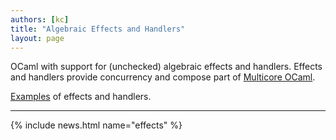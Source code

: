 ```yaml
---
authors: [kc]
title: "Algebraic Effects and Handlers"
layout: page
---
```


OCaml with support for (unchecked) algebraic effects and handlers. Effects and handlers provide concurrency and compose part of [Multicore OCaml](https://github.com/ocamllabs/ocaml-multicore).

[Examples](https://github.com/ocamllabs/ocaml-effects) of effects and handlers.

----

{% include news.html name="effects" %}
